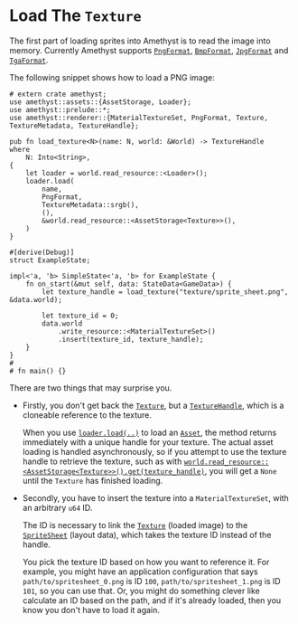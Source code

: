 # Load The `Texture`

The first part of loading sprites into Amethyst is to read the image into memory. Currently Amethyst supports [`PngFormat`][doc_fmt_png], [`BmpFormat`][doc_fmt_bmp], [`JpgFormat`][doc_fmt_jpg] and [`TgaFormat`][doc_fmt_tga].

The following snippet shows how to load a PNG image:

```rust,no_run,noplaypen
# extern crate amethyst;
use amethyst::assets::{AssetStorage, Loader};
use amethyst::prelude::*;
use amethyst::renderer::{MaterialTextureSet, PngFormat, Texture, TextureMetadata, TextureHandle};

pub fn load_texture<N>(name: N, world: &World) -> TextureHandle
where
    N: Into<String>,
{
    let loader = world.read_resource::<Loader>();
    loader.load(
        name,
        PngFormat,
        TextureMetadata::srgb(),
        (),
        &world.read_resource::<AssetStorage<Texture>>(),
    )
}

#[derive(Debug)]
struct ExampleState;

impl<'a, 'b> SimpleState<'a, 'b> for ExampleState {
    fn on_start(&mut self, data: StateData<GameData>) {
        let texture_handle = load_texture("texture/sprite_sheet.png", &data.world);

        let texture_id = 0;
        data.world
            .write_resource::<MaterialTextureSet>()
            .insert(texture_id, texture_handle);
    }
}
#
# fn main() {}
```

There are two things that may surprise you.

* Firstly, you don't get back the [`Texture`][doc_tex], but a [`TextureHandle`][doc_tex_hd], which is a cloneable reference to the texture.

    When you use [`loader.load(..)`][doc_load] to load an [`Asset`][doc_asset], the method returns immediately with a unique handle for your texture. The actual asset loading is handled asynchronously, so if you attempt to use the texture handle to retrieve the texture, such as with [`world.read_resource::<AssetStorage<Texture>>()`][doc_read_resource][`.get(texture_handle)`][doc_asset_get], you will get a `None` until the `Texture` has finished loading.

* Secondly, you have to insert the texture into a `MaterialTextureSet`, with an arbitrary `u64` ID.

    The ID is necessary to link the [`Texture`][doc_tex] (loaded image) to the [`SpriteSheet`][doc_ss] (layout data), which takes the texture ID instead of the handle.

    You pick the texture ID based on how you want to reference it. For example, you might have an application configuration that says `path/to/spritesheet_0.png` is ID `100`, `path/to/spritesheet_1.png` is ID `101`, so you can use that. Or, you might do something clever like calculate an ID based on the path, and if it's already loaded, then you know you don't have to load it again.

[doc_asset]: https://www.amethyst.rs/doc/latest/doc/amethyst_assets/trait.Asset.html
[doc_asset_get]: https://www.amethyst.rs/doc/latest/doc/amethyst_assets/struct.AssetStorage.html#method.get
[doc_fmt_bmp]: https://www.amethyst.rs/doc/latest/doc/amethyst_renderer/struct.BmpFormat.html
[doc_fmt_jpg]: https://www.amethyst.rs/doc/latest/doc/amethyst_renderer/struct.JpgFormat.html
[doc_fmt_png]: https://www.amethyst.rs/doc/latest/doc/amethyst_renderer/struct.PngFormat.html
[doc_fmt_tga]: https://www.amethyst.rs/doc/latest/doc/amethyst_renderer/struct.TgaFormat.html
[doc_load]: https://www.amethyst.rs/doc/latest/doc/amethyst_assets/struct.Loader.html#method.load
[doc_read_resource]: https://www.amethyst.rs/doc/latest/doc/specs/world/struct.World.html#method.read_resource
[doc_ss]: https://www.amethyst.rs/doc/latest/doc/amethyst_renderer/struct.SpriteSheet.html
[doc_tex]: https://www.amethyst.rs/doc/latest/doc/amethyst_renderer/struct.Texture.html
[doc_tex_hd]: https://www.amethyst.rs/doc/latest/doc/amethyst_renderer/type.TextureHandle.html

